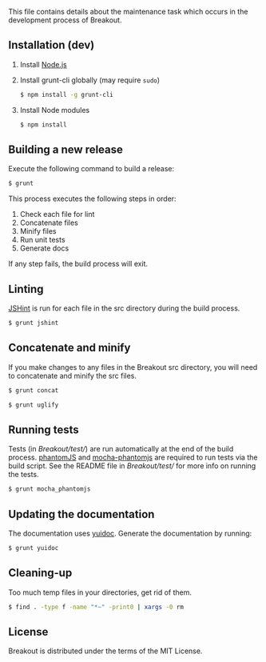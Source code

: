 This file contains details about the maintenance task which occurs in the
development process of Breakout.

Installation (dev)
------------------
1. Install [Node.js](http://nodejs.org/)
2. Install grunt-cli globally (may require `sudo`)

    ```bash
    $ npm install -g grunt-cli
    ```

3. Install Node modules

    ```bash
    $ npm install
    ```

Building a new release
----------------------

Execute the following command to build a release:

```bash
$ grunt
```

This process executes the following steps in order:

1. Check each file for lint
2. Concatenate files
3. Minify files
4. Run unit tests
5. Generate docs

If any step fails, the build process will exit.

Linting
-------
[JSHint](https://github.com/jshint/jshint/) is run for each file in the src 
directory during the build process.

```bash
$ grunt jshint
```

Concatenate and minify
----------------------

If you make changes to any files in the Breakout src directory, you will need
to concatenate and minify the src files.

```bash
$ grunt concat
```

```bash
$ grunt uglify
```

Running tests
-------------
Tests (in *Breakout/test/*) are run automatically at the end of the build process.
[phantomJS](http://phantomjs.org/) and [mocha-phantomjs](https://github.com/metaskills/mocha-phantomjs) are required to run tests via the build script.
See the README file in *Breakout/test/* for more info on running the tests.

```bash
$ grunt mocha_phantomjs
```

Updating the documentation
--------------------------
The documentation uses [yuidoc](http://yui.github.io/yuidoc/).
Generate the documentation by running: 

```bash
$ grunt yuidoc
```

Cleaning-up
-----------
Too much temp files in your directories, get rid of them.

```bash
$ find . -type f -name "*~" -print0 | xargs -0 rm
```


License
-------
Breakout is distributed under the terms of the MIT License.
